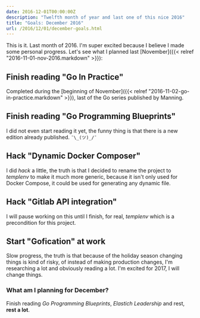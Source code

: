 ```yaml
---
date: 2016-12-01T00:00:00Z
description: "Twelfth month of year and last one of this nice 2016"
title: "Goals: December 2016"
url: /2016/12/01/december-goals.html
---
```


This is it. Last month of 2016. I'm super excited because I believe I made some personal progress. Let's see what I planned last [November]({{< relref "2016-11-01-nov-2016.markdown" >}}):

## Finish reading "Go In Practice"

Completed during the [beginning of November]({{< relref "2016-11-02-go-in-practice.markdown" >}}), last of the Go series published by Manning.

## Finish reading "Go Programming Blueprints"

I did not even start reading it yet, the funny thing is that there is a new edition already published. `¯\_(ツ)_/¯`

## Hack "Dynamic Docker Composer"

I did _hack_ a little, the truth is that I decided to rename the project to *templenv* to make it much more generic, because it isn't only used for Docker Compose, it could be used for generating any dynamic file.

## Hack "Gitlab API integration"

I will pause working on this until I finish, for real, *templenv* which is a precondition for this project.

## Start "Gofication" at work

Slow progress, the truth is that because of the holiday season changing things is kind of risky, of instead of making production changes, I'm researching a lot and obviously reading a lot. I'm excited for 2017, I will change things.

### What am I planning for December?

Finish reading _Go Programming Blueprints_, _Elastich Leadership_ and rest, **rest a lot**.
